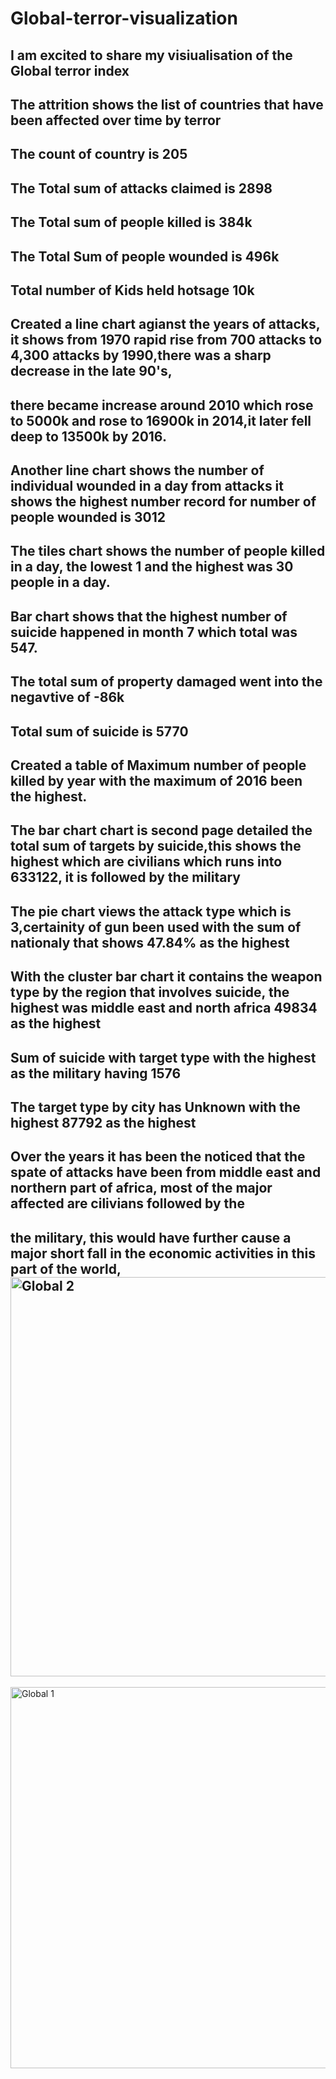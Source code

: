 # Global-terror-visualization
## I am excited to share my visiualisation of the Global terror index
## The attrition shows the list of countries that have been affected over time by terror
## The count of country is 205
## The Total sum of attacks claimed is 2898
## The Total sum of people killed is 384k
## The Total Sum of people wounded is 496k
## Total number of Kids held hotsage 10k
## Created a line chart agianst the years of attacks, it shows from 1970 rapid rise from 700 attacks to 4,300 attacks by 1990,there was a sharp decrease in the late 90's,
## there became increase around 2010 which rose to 5000k and rose to 16900k in 2014,it later fell deep to 13500k by 2016.
## Another line chart shows the number of individual wounded in a day from attacks it shows the highest number record for number of people wounded is 3012
## The tiles chart shows the number of people killed in a day, the lowest 1 and the highest was 30 people in a day.
## Bar chart shows that the highest number of suicide happened in month 7 which total was 547.
## The total sum of property damaged went into the negavtive of -86k
## Total sum of suicide is 5770
## Created a table of Maximum number of people killed by year with the maximum of 2016 been the highest.
## The bar chart chart is second page detailed the total sum of targets by suicide,this shows the highest which are civilians which runs into 633122, it is followed by the military
## The pie chart views the attack type which is 3,certainity of gun been used with the sum of nationaly that shows 47.84% as the highest
## With the cluster bar chart it contains the weapon type by the region that involves suicide, the highest was middle east and north africa 49834 as the highest
## Sum of suicide with target type with the highest as the military having 1576
## The target type by city has Unknown with the highest 87792 as the highest
## Over the years it has been the noticed that the spate of attacks have been from middle east and northern part of africa, most of the major affected are cilivians followed by the
## the military, this would have further cause a major short fall in the economic activities in this part of the world,<img width="639" alt="Global 2" src="https://github.com/blackcoffe69/Global-terror-visualization/assets/154302970/74526b38-70ab-4419-8028-179e5424019d">
<img width="610" alt="Global 1" src="https://github.com/blackcoffe69/Global-terror-visualization/assets/154302970/67327b66-7aa4-462b-a32f-220e6ad9c29b">
